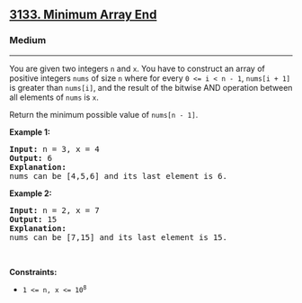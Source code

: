 <h2><a href="https://leetcode.com/problems/minimum-array-end/">3133. Minimum Array End</a></h2>
<h3>Medium</h3>
<hr>
<div>
<p>You are given two integers <code>n</code> and <code>x</code>. You have to construct an array of positive integers <code>nums</code> of size <code>n</code> where for every <code>0 &lt;= i &lt; n - 1</code>, <code>nums[i + 1]</code> is greater than <code>nums[i]</code>, and the result of the bitwise AND operation between all elements of <code>nums</code> is <code>x</code>.</p>
<p>Return the minimum possible value of <code>nums[n - 1]</code>.</p>

<p><strong class="example">Example 1:</strong></p>
<pre><strong>Input:</strong> n = 3, x = 4
<strong>Output:</strong> 6
<strong>Explanation:</strong>
nums can be [4,5,6] and its last element is 6.
</pre>

<p><strong class="example">Example 2:</strong></p>
<pre><strong>Input:</strong> n = 2, x = 7
<strong>Output:</strong> 15
<strong>Explanation:</strong>
nums can be [7,15] and its last element is 15.
</pre>

<p>&nbsp;</p>
<p><strong>Constraints:</strong></p>
<ul>
<li><code>1 &lt;= n, x &lt;= 10<sup>8</sup></code></li>
</ul>
</div>
